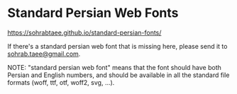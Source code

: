 # Standard Persian Web Fonts

https://sohrabtaee.github.io/standard-persian-fonts/

If there's a standard persian web font that is missing here, please send it to sohrab.taee@gmail.com.

NOTE: "standard persian web font" means that the font should have both Persian and English numbers, and should be available in all the standard file formats (woff, ttf, otf, woff2, svg, ...).
